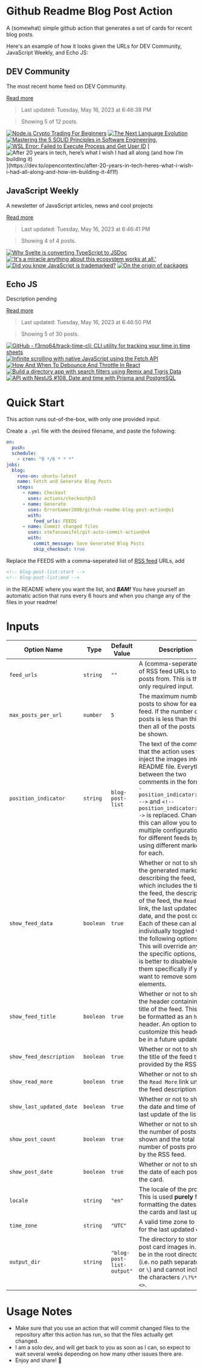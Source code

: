 # Github Readme Blog Post Action

A (somewhat) simple github action that generates a set of cards for recent blog posts.

Here's an example of how it looks given the URLs for DEV Community, JavaScript Weekly, and Echo JS:

<!-- post-list:start -->
## DEV Community

The most recent home feed on DEV Community.

[Read more](https://dev.to)
> Last updated: Tuesday, May 16, 2023 at 6:46:38 PM

> Showing 5 of 12 posts.

[![Node.js Crypto Trading For Beginners](https://raw.githubusercontent.com/ErrorGamer2000/github-readme-blog-post-action/main/generated_files/DEV_Community/Node.js_Crypto_Trading_For_Beginners.svg)](https://dev.to/vasile_peste/nodejs-crypto-trading-for-beginners-2pn1)
[![The Next Language Evolution](https://raw.githubusercontent.com/ErrorGamer2000/github-readme-blog-post-action/main/generated_files/DEV_Community/The_Next_Language_Evolution.svg)](https://dev.to/btfranklin/the-next-language-evolution-3afo)
[![Mastering the 5 SOLID Principles in Software Engineering.](https://raw.githubusercontent.com/ErrorGamer2000/github-readme-blog-post-action/main/generated_files/DEV_Community/Mastering_the_5_SOLID_Principles_in_Software_Engineering..svg)](https://dev.to/iflames_1/mastering-the-5-solid-principles-in-software-engineering-2fn8)
[![WSL Error: Failed to Execute Process and Get User ID](https://raw.githubusercontent.com/ErrorGamer2000/github-readme-blog-post-action/main/generated_files/DEV_Community/WSL_Error__Failed_to_Execute_Process_and_Get_User_ID.svg)](https://dev.to/ezzahirtaha/wsl-error-failed-to-execute-process-and-get-user-id-2fld)
[![After 20 years in tech, here’s what I wish I had all along (and how I’m building it)](https://raw.githubusercontent.com/ErrorGamer2000/github-readme-blog-post-action/main/generated_files/DEV_Community/After_20_years_in_tech__here’s_what_I_wish_I_had_all_along_(and_how_I’m_building_it).svg)](https://dev.to/opencontextinc/after-20-years-in-tech-heres-what-i-wish-i-had-all-along-and-how-im-building-it-4f1f)


## JavaScript Weekly

A newsletter of JavaScript articles, news and cool projects

[Read more](https://javascriptweekly.com/)
> Last updated: Tuesday, May 16, 2023 at 6:46:41 PM

> Showing 4 of 4 posts.

[![Why Svelte is converting TypeScript to JSDoc](https://raw.githubusercontent.com/ErrorGamer2000/github-readme-blog-post-action/main/generated_files/JavaScript_Weekly/Why_Svelte_is_converting_TypeScript_to_JSDoc.svg)](https://javascriptweekly.com/issues/638)
[!['It's a miracle anything about this ecosystem works at all.'](https://raw.githubusercontent.com/ErrorGamer2000/github-readme-blog-post-action/main/generated_files/JavaScript_Weekly/'It's_a_miracle_anything_about_this_ecosystem_works_at_all.'.svg)](https://javascriptweekly.com/issues/637)
[![Did you know JavaScript is trademarked?](https://raw.githubusercontent.com/ErrorGamer2000/github-readme-blog-post-action/main/generated_files/JavaScript_Weekly/Did_you_know_JavaScript_is_trademarked_.svg)](https://javascriptweekly.com/issues/636)
[![On the origin of packages](https://raw.githubusercontent.com/ErrorGamer2000/github-readme-blog-post-action/main/generated_files/JavaScript_Weekly/On_the_origin_of_packages.svg)](https://javascriptweekly.com/issues/635)


## Echo JS

Description pending

[Read more](
http://www.echojs.com
)
> Last updated: Tuesday, May 16, 2023 at 6:46:50 PM

> Showing 5 of 30 posts.

[![GitHub - f3rno64/track-time-cli: CLI utility for tracking your time in time sheets](https://raw.githubusercontent.com/ErrorGamer2000/github-readme-blog-post-action/main/generated_files/_Echo_JS_/GitHub_-_f3rno64_track-time-cli__CLI_utility_for_tracking_your_time_in_time_sheets.svg)](https://github.com/f3rno64/track-time-cli)
[![Infinite scrolling with native JavaScript using the Fetch API](https://raw.githubusercontent.com/ErrorGamer2000/github-readme-blog-post-action/main/generated_files/_Echo_JS_/Infinite_scrolling_with_native_JavaScript_using_the_Fetch_API.svg)](https://www.ma-no.org/en/programming/javascript/infinite-scrolling-with-native-javascript-using-the-fetch-api)
[![How And When To Debounce And Throttle In React](https://raw.githubusercontent.com/ErrorGamer2000/github-readme-blog-post-action/main/generated_files/_Echo_JS_/How_And_When_To_Debounce_And_Throttle_In_React.svg)](https://soshace.com/how-and-when-to-debounce-and-throttle-in-react/)
[![
Build a directory app with search filters using Remix and Tigris Data
](https://raw.githubusercontent.com/ErrorGamer2000/github-readme-blog-post-action/main/generated_files/_Echo_JS_/_Build_a_directory_app_with_search_filters_using_Remix_and_Tigris_Data_.svg)](https://www.learnwithjason.dev/blog/tigris-data-remix-custom-search/)
[![API with NestJS #108. Date and time with Prisma and PostgreSQL](https://raw.githubusercontent.com/ErrorGamer2000/github-readme-blog-post-action/main/generated_files/_Echo_JS_/API_with_NestJS__108._Date_and_time_with_Prisma_and_PostgreSQL.svg)](https://wanago.io/2023/05/15/api-nestjs-prisma-date-timezones-postgresql/)


<!-- post-list:end -->

# Quick Start

This action runs out-of-the-box, with only one provided input.

Create a `.yml` file with the desired filename, and paste the following:

```yml
on:
  push:
  schedule:
    - cron: "0 */6 * * *"
jobs:
  blog:
    runs-on: ubuntu-latest
    name: Fetch and Generate Blog Posts
    steps:
      - name: Checkout
        uses: actions/checkout@v3
      - name: Generate
        uses: ErrorGamer2000/github-readme-blog-post-action@v1
        with:
          feed_urls: FEEDS
      - name: Commit changed files
        uses: stefanzweifel/git-auto-commit-action@v4
        with:
          commit_message: Save Generated Blog Posts
          skip_checkout: true
```

Replace the FEEDS with a comma-seperated list of [RSS feed](https://rss.com/blog/how-do-rss-feeds-work/) URLs, add

```md
<!-- blog-post-list:start -->
<!-- blog-post-list:end -->
```

in the README where you want the list, and **_BAM!_** You have yourself an automatic action that runs every 6 hours and when you change any of the files in your readme!

# Inputs

<table>
  <thead>
    <tr>
      <th>Option Name</th>
      <th>Type</th>
      <th>Default Value</th>
      <th>Description</th>
    </tr>
  </thead>
  <tbody>
    <tr>
      <td><code>feed_urls</code></td>
      <td><code>string</code></td>
      <td><code>""</code></td>
      <td>A (comma-seperated) list of RSS feed URLs to load posts from. This is the only required input.</td>
    </tr>
    <tr>
      <td><code>max_posts_per_url</code></td>
      <td><code>number</code></td>
      <td><code>5</code></td>
      <td>The maximum number of posts to show for each feed. If the number of posts is less than this, then all of the posts will be shown.</td>
    </tr>
    <tr>
      <td><code>position_indicator</code></td>
      <td><code>string</code></td>
      <td><code>blog-post-list</code></td>
      <td>The text of the comments that the action uses to inject the images into the README file. Everything between the two comments in the form <code>&lt;!-- position_indicator:start --&gt;</code> and <code>&lt;!-- position_indicator:end --&gt;</code> is replaced. Changing this can allow you to use multiple configurations for different feeds by using different markers for each.</td>
    </tr>
    <tr>
      <td><code>show_feed_data</code></td>
      <td><code>boolean</code></td>
      <td><code>true</code></td>
      <td>Whether or not to show the generated markdown describing the feed, which includes the title of the feed, the description of the feed, the <code>Read More</code> link, the last updated date, and the post count. Each of these can also be individually toggled with the following options. This will override any of the specific options, so it is better to disable/enable them specifically if you want to remove some elements.</td>
    </tr>
    <tr>
      <td><code>show_feed_title</code></td>
      <td><code>boolean</code></td>
      <td><code>true</code></td>
      <td>Whether or not to show the header containing the title of the feed. This will be formatted as an <code>h2</code> header. An option to customize this header will be in a future update.</td>
    </tr>
    <tr>
      <td><code>show_feed_description</code></td>
      <td><code>boolean</code></td>
      <td><code>true</code></td>
      <td>Whether or not to show the title of the feed that is provided by the RSS feed.</td>
    </tr>
    <tr>
      <td><code>show_read_more</code></td>
      <td><code>boolean</code></td>
      <td><code>true</code></td>
      <td>Whether or not to show the <code>Read More</code> link under the feed description.</td>
    </tr>
    <tr>
      <td><code>show_last_updated_date</code></td>
      <td><code>boolean</code></td>
      <td><code>true</code></td>
      <td>Whether or not to show the date and time of the last update of the list.</td>
    </tr>
    <tr>
      <td><code>show_post_count</code></td>
      <td><code>boolean</code></td>
      <td><code>true</code></td>
      <td>Whether or not to show the number of posts shown and the total number of posts provided by the RSS feed.</td>
    </tr>
    <tr>
      <td><code>show_post_date</code></td>
      <td><code>boolean</code></td>
      <td><code>true</code></td>
      <td>Whether or not to show the date of each post on the card.</td>
    </tr>
    <tr>
      <td><code>locale</code></td>
      <td><code>string</code></td>
      <td><code>"en"</code></td>
      <td>The locale of the project. This is used <strong>purely</strong> for formatting the dates of the cards and last update.</td>
    </tr>
    <tr>
      <td><code>time_zone</code></td>
      <td><code>string</code></td>
      <td><code>"UTC"</code></td>
      <td>A valid time zone to use for the last updated date.</td>
    </tr>
    <tr>
      <td><code>output_dir</code></td>
      <td><code>string</code></td>
      <td><code>"blog-post-list-output"</code></td>
      <td>The directory to store the post card images in. Must be in the root directory (i.e. no path separators <code>/</code> or <code>\</code>) and cannot include the characters <code>/\?%*:|"&lt;&gt;</code>.</td>
    </tr>
<!--
    <tr>
      <td><code></code></td>
      <td><cde></cde></td>
      <td><code></code></td>
      <td></td>
    </tr>
-->
  </tbody>
</table>

# Usage Notes

- Make sure that you use an action that will commit changed files to the repository after this action has run, so that the files actually get changed.
- I am a solo dev, and will get back to you as soon as I can, so expect to wait several weeks depending on how many other issues there are.
- Enjoy and share! 🤗
